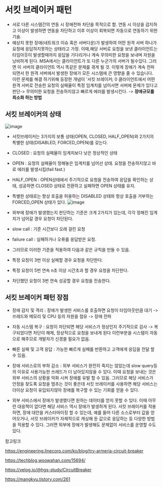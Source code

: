 
# 서킷 브레이커 패턴 
- 서로 다른 시스템간의 연동 시 장애전파 차단을 목적으로 함.
연동 시 이상을 감지하고 이상이 발생하면 연동을 차단하고 이후 이상이 회복되면 자동으로 연동하기 위한 기술.
- 예상치 못한 장애(네트워크 이슈 혹은 서버다운)가 발생하여 어떤 원격 서버 하나가 요청에 응답하지못하는 상태라고 가정. 이때,해당 서버로 요청을 보낸 클라이언트는 타임아웃이 발생할때까지 응답을 기다리거나 계속 무의미한 요청을 보내며 자원을 낭비하게 된다. MSA에서는 클라이언트가 또 다른 누군가의 서버가 될수있다. 그러면 이 서버의 클라이언트 역시 똑같은 문제를 겪게 될 것. 이렇게 장애가 계속 전파되면서 한 원격 서버에서 발생한 장애가 모든 시스템에 큰 영향을 줄 수 있습니다. 이런 문제를 해결 하기위해 등장한 개념이 '서킷 브레이커;
0 클라이언트에서 어떤 원격 서버로 전송한 요청의 실패율이 특정 임계치를 넘어서면 서버에 문제가 있다고 판단-> 무의미한 요청을 전송하지않고 빠르게 에러를 발생시킨다. -> **장애규모를 최소화 하는 방법**

## 서킷 브레이커의 상태

![image](https://github.com/user-attachments/assets/19a12245-1485-48c9-b2d5-c0c603c21de1)

-  서킷브레이커는 3가지의 보통 상태(OPEN, CLOSED, HALF_OPEN)와 2가지의 특별한 상태(DISABLED, FORCED_OPEN)를 갖는다.
- CLOSED : 요청의 실패율이 임계치보다 낮은 정상적인 상태
- OPEN : 요청의 실패율이 정해놓은 임계치를 넘어선 상태. 요청을 전송하지않고 바로 에러를 발생시킴(fail fast.)
- HALF_OPEN : OPEN상태에서 주기적으로 요청을 전송하여 응답을 확인하는 상태, 성공하면  CLOSED 상태로 전환하고 실패하면 OPEN 상태를 유지.
- 특별한 상태로는 항상 호출을 허용하는 DISABLED 상태와 항상 호출을 거부하는 FORCED_OPEN 상태가 있다.
![image](https://github.com/user-attachments/assets/c8e9a41b-8bd9-4e4d-b8fd-d906c740b4e0)

- 외부에 장애가 발생했는지 판단하는 기준은 크게 2가지가 있는데, 각각 정해진 임계치가 넘어갈 경우 요청이 차단된다.
- slow call : 기준 시간보다 오래 걸린 요청
- failure call : 실패하거나 오류를 응답받은 요청.
- 그러므로 이러한 기준을 적용하여 다음과 같은 규칙을 만들 수 있음.
- 특정 요청이 3번 이상 실패할 경우 요청을 차단한다.
- 특정 요청이 5번 연속 n초 이상 시간초과 할 경우 요청을 차단한다.
- 차단했던 요청이 3번 연속 성공할 경우 요청을 전송한다.

## 서킷 브레이커 패턴 장점
* 장애 감지 및 격리 : 장애가 발생한 서비스를 호출하면 요청이 타임아웃만큼 대기 -> 쓰레드와 메모리 및 CPU 등의 자원을 점유 -> 장애 전파

* 자동 시스템 복구 : 요청이 차단되면 해당 서비스가 정상인지 주기적으로 검사 -> 복구되었다면 차단이 해제, 정상적으로 요청을 보내게 된다 이런부분을 시스템이 자동으로 해주므로 개발자가 신경쓸 필요가 없음.

* 빠른 실패 및 고객 응답 : 가능한 빠르게 실패를 반환하고 고객에게 응답을 전달 할 수 있음.

* 장애 서비스로의 부하 감소 : 외부 서비스가 완전히 죽지는 않았는데 slow query등의 이유로 사용가능한 쓰레드가 더 남아있지않을 수 있다. 이때 요청을 보내는 것은 외부 서비스의 상황을 악화 시켜 장애를 유발 할 수 있음. 그러므로 해당 서비스가 안정을 찾도록 요청을 멈추는 것이 좋은데 서킷 브레이커를 사용하면 해당 서비스는 더이상 요청이 유입되지않아 장애를 복구할 수 있는 기회를 얻을 수 있다.

* 외부 서비스에서 장애가 발생했다면 원하는 데이터를 얻지 못할 수 있다. 이때 아무런 대응책이 없다면 해당 서비스 역시 장애가 발생하게 된다. 서킷 브레이커를 적용하면, 장애 대안을 커스터마이징 할 수 있는데, 예를 들어 다른 소스로부터 값을 얻어오거나, 서킷 브레이커가 자체적으로 캐싱해 둔 값으로 응답하는 등 다양한 방법을 적용할 수 있다. 그러면 외부에 장애가 발생해도 문제없이 서비스를 운영할 수도 있다.
 


참고링크 

https://engineering.linecorp.com/ko/blog/try-armeria-circuit-breaker

https://techblog.woowahan.com/15694/

https://velog.io/@hgs-study/CircuitBreaker

https://mangkyu.tistory.com/261